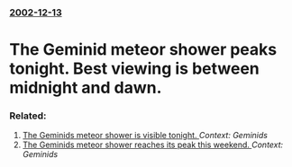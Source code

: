 ### [2002-12-13](/news/2002/12/13/index.md)

# The Geminid meteor shower peaks tonight. Best viewing is between midnight and dawn.




### Related:

1. [The Geminids meteor shower is visible tonight. ](/news/2015/12/14/the-geminids-meteor-shower-is-visible-tonight.md) _Context: Geminids_
2. [The Geminids meteor shower reaches its peak this weekend. ](/news/2014/12/13/the-geminids-meteor-shower-reaches-its-peak-this-weekend.md) _Context: Geminids_
